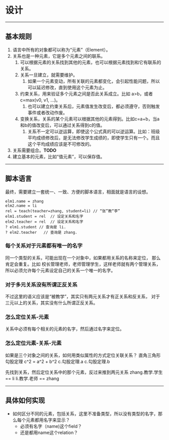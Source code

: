 # 设计

***
## 基本规则
1. 语言中所有的对象都可以称为“元素”（Element）。
1. 关系也是一种元素，它是多个元素之间的联系。
    1. 可以根据元素的关系找到其他的元素，也可以根据元素找到和它有联系的关系。
    1. 关系一旦建立，就需要维护。
        1. 如果一个元素变动，所有关联的元素都变化，会引起性能问题，所以可以延迟修改，直到使用这个元素为止。
    1. 约束关系，用来验证多个元素之间是否此关系成立。比如 a>b，或者c=max(v0, v1, ...)。
        1. 也可以建立约束关系后，元素值发生改变后，都必须遵守，否则触发事件或者改动作废。
    2. 变换关系，关系的某个元素可以根据其他的元素得到。比如c=a+b，当a和b的值改变后，可以通过关系得到c的值。
        1. 关系不一定可以逆运算，即使这个公式真的可以逆运算。比如：班级平均成绩修改后，是无法修改学生成绩的，即使学生只有一个。而且这个平均成绩应该是不可修改的。
1. 关系需要组合。**TODO**
1. 建立基本的元素，比如“值元素”，可以保存值。
 
***
## 脚本语言
最终，需要建立一套统一、一致、方便的脚本语言，相面就是语言的设想。
```
elm1.name = zhang
elm2.name = li
rel = teach(teacher=zhang, student=li) // “张”教“李”
elm1.student = rel  // 设定关系和名字
elm2.teacher = rel  // 设定关系和名字
? elm1.student // 查询是 li.
? elm2.teacher   // 查询是 zhang.
```

### 每个关系对于元素都有唯一的名字
同一个类型的关系，可能出现在一个对象中，如果都用关系的名称来定位，
那么肯定会重复。比如 校长管理老师，老师管理学生，这样老师就有两个管理关系，
所以必须允许每个元素设定自己的关系一个唯一的名字。

### 对于多元关系没有所谓正反关系
不过这里的语义应该是“被教学”，其实只有两元关系才有正关系和反关系，
对于三元以上的关系，其实没有什么所谓正反关系。

### 怎么定位关系-元素
关系中必须有每个相关的元素的名字，然后通过名字来定位。

### 怎么定位元素-关系-元素
如果是三个对象之间的关系，如何用类似属性的方式定位关联关系？
直角三角形勾股定理 c^2 = a^2 + b^2
c.勾股定理.a
c.勾股定理.b

先找到关系，然后定位关系中的那个元素，反过来推到两元关系
zhang.教学.学生 == li
li.教学.老师 == zhang

***
## 具体如何实现

* 如何区分不同的元素，包括关系，这里不准备类型，所以没有类型的名字，那么每个元素都用名字来显示？
    * 必须有名字（name)这个field？
    * 还是都用name这个relation？
